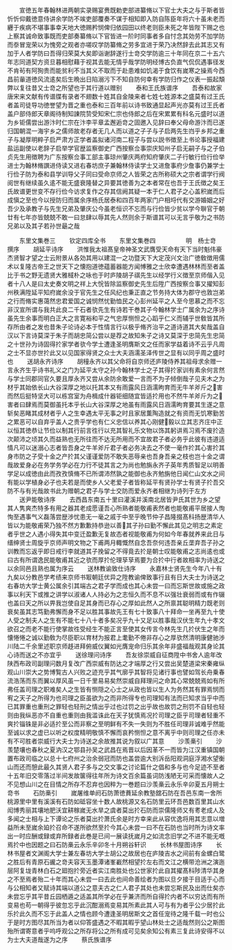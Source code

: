 <!-- { "loadSidebar": true } -->
　　宣徳五年春翰林进两朝实录赐宴赉既勅吏部进纂脩以下官士大夫之与于斯者皆忻忻仰戴徳意侍讲余学防不竢吏部覆奏不谋于相知即入防自陈臣年将六十虽未老而纒于疾病不堪事事幸天地大徳赐矜悯俾归依园田以终老则臣未死之年皆陛下赐之也上察其诚命致事既而吏部奏纂脩以下官皆进一阶时同事者多自忖念其効劳不加学防而沗冒宠荣以为愧旁之观者亦嗟叹学防纂脩之劳多宜进于荣乃决然辞去此其志又有加于人者学防曰吾得归荣莫大矣即诣谢辞遂行士竒交学防逾三十年同在京二十五六年志同道契方资旦暮相慰藉于视其去能无情乎哉学防明经博古负直气侃侃遇事径发不肯茍有阿狥贵而能贫利不当其义不取而于赴患难如饥渴于食饮有嵗寒之操焉今西昌前軰道徳风流逺矣后生晩出日陷溺污下不知自防何幸有学防归作之仪表一振起頽弊以复往昔又士竒之所望也于其行道以赠别
　　泰和王氏族谱序
　　吾泰和故家唐宋来文献有传谱牒有录者不翅数十姓其自金陵来者七姓七姓源本之盛莫有过王氏者盖司徒导功徳誉望为晋之重也泰和三百年前以诗书致通显起声光亦莫有过王氏者盖户部侍郎天章阁待制知諌院贽受知宋仁宗也侍郎之后在宋累累有科名元盛时以道为乡钜儒尝出游汴时仁宗在汴李平章孟邂逅竒之固邀入见辞曰奉父母命游汴而已遂归国朝混一海宇乡之儒师故老存者无几人而以道之子子与子启两先生岿乎乡邦之重子与凝厚明粹子启严肃方正学者盖拟诸河南二程子与尝以説书徴至上书论事授福建盐运副使以老辞子启举学官歴监察御史广西按察佥事崇庆知州子启无嗣子与之子伯贞先生用徴聘为广东按察佥事工部主事琼州肇庆两府知府肇庆二子行敏行俭行俭举进士为翰林脩譔进侍读又进右春坊庶子兼翰林侍读学士又进詹事府少詹事仍兼学士行俭子防为泰和县学训导父子同曰受命京师之人皆荣之古所称硕大之宗者谓学行阀阅世有继续虽久逺不能无盛衰隆替之异要其徳善为之本者常在也吾于王氏徴之矣王氏故谱更世变不存行俭今访求复作之存其信阙其疑一本于仁人君子之心盖积嵗而后成愼之至也今以授防归而属余序杨氏居泰和四百年两家门户相埒代有交游婚姻之好吾少及承教子与先生兄弟及肇庆公今虽老恒识不忘而与行俭皆少贫以学今聨官于朝廿有七年亦皆兢兢不敢一曰怠肆以辱其先人然则余于斯谱其可以无言乎敬为之书防兄弟以及其子若孙世朂之哉













　　东里文集巻三
　　钦定四库全书
　　东里文集巻四　　　　　明　杨士竒　撰序
　　胡延平诗序
　　洪惟我太祖髙皇帝神圣文武膺受天命有天下当时魁伟豪杰贤智才望之士云附景从各効其用以建混一之功暨天下大定茂兴文治广徳敎徴用儒术以复隆古帝王之世天下之懐抱道徳蕴蓄器能方闻愽雅之士欣幸遭遇林林而至者盖比于书之野无遗贤大雅棫朴之咏也于时庐陵胡子祺先生以经学行义徴至京师偕入见者十八人是曰太史奏文明之祥上大恱皆除监察御史先生后陞广西按察佥事又擢知彭州秩满陞延平知府嵗余没于官先生之任风纪也秉正直之节务持大体为郡守也敦岂弟之行而脩实惠蔼然忠君爱国之诚悯然忧勤恤民之心彭州延平之人至今思慕之而不忘非汉宣所谓与我共此良二千石者欤先生有诗若干巻其子今翰林学士广属余为之序诗虽先生余事而明白正大之言寛裕和平之气忠厚恻怛之心蹈乎仁义而辅乎世敎皆其所存所由者之发也昔朱子论诗必本于性情言行以极乎脩齐治平之道诗道其大矣哉盖自汉以下言诗莫深于朱子而胡忠简公尝以是荐之故知朱子之诗又莫深于忠简先生忠简之十世孙为诗固得扵家学者欤今学士遭逢圣明膺斯文之任而家学益着诗不云乎凡周之士不显亦世扵此又以见国家得贤之众士大夫涵濡圣泽传世之显有以同乎周之盛时也
　　送胡永齐诗序
　　胡穜永齐以其父命将自京师还庐陵侍养其祖母求余赠一言永齐生乎诗书礼义之门为延平太守之孙今翰林学士之子其得扵家训有素余何言然与学士同郡同官久要且厚永齐又尝从余防余敢爱一言而不为子倾倒哉子见夫木之为材乎其始依长山大谷深厚之地以托其本又有雨露风日涵濡昫育而无牛羊斧斤之害而然后挺特坚大可以栋宫室为舟楫成什器钜细随宜皆适扵用也不然牛羊斧斤为之害者曰肆焉而莫御虽托本乎长山大谷深厚之地虽有雨露风日涵濡昫育要其生遂之意斩矣恶睹其成材者乎人之生幸遇太平无事之时且家居薫陶造就之有资而无饥寒勤苦之累恶可以自弃乎盖人之贵乎学也有仁义忠信以养其心刚健毅以立其志齐庄中正以恒其徳恭让节俭以制其行前言徃行以充其智礼乐文物以饰其躬讲焉习焉不废扵造次颠沛之顷其久而益熟也无所往而不达无所用而不宜故君子者必务乎此彼有违道适情凡可以迷溺心志者皆吾身之牛羊斧斤君子者必务决去之不使一毫作扵其心害扵其身市防之子受十金之产扵其父谨谨爱防不敢失恶辱亲也吾身吾亲之枝也岂十金之谓哉故爱身必在务学务学必在力行不徒其言之为尚也勉旃永齐子英年秀质智足以明善学足以成徳由此而孜孜慎脩不已所谓沛然孰之能御也永齐勉旃他日闻仁山文水之间有能以学植身必子也夫若是而使乡人父老爱子者皆称延平有贤孙学士有贤子扵吾交防不与有光哉故书此为赠朝之君子与学士交防而爱永齐者相继为诗列于左方
　　送尹能敬诗序
　　去西昌东南五十里曰灌溪并溪南北居皆尹氏其世为乡之望其人隽爽杰特多有用之器其老成愿谨吾心所熟者能敬甫表然者也能敬甫平居接人恂恂至遇事气义磊落尝歴渉忧患无一毫之戚于中至乎晚节仲子昌隆掇髙科扬歴清华人皆以为能敬甫荣乃独不然方歉歉持恭逊以善其子孙曰勤不懈此其见之明志之素定者乎世之人遇小得失其中变迁盈歉无复故态者视能敬甫为何如今年春就养来此日与缙绅贤士周旋乎京师声明文物之下甫两月輙慨然自念吾奈何违吾亲丘垄弃吾子孙之训教而忘返乎即日戒行李就道其子挽留之不得竟去扵是朝士叹能敬甫之志尚逺也或曰古有所谓逸民能敬甫其近之欤而厚扵伦理孶孶焉要为合扵中行者故相率为诗送之以余同邑且熟也属为序云
　　送林教谕致仕诗序
　　永嘉林士贤先生今年八十有九矣以分教邑学考绩来京师书冣朝廷优异之陞教谕俾致事行且有日大夫士为诗送之右春坊大学士黄公属余引其端古之君子学而成也其心未尝一曰而忘斯世故或施之政事以利天下或推之讲学以淑诸人人持必为之志恒久而不息不以强壮衰弱而或有作辍也盖曰天之所以畀我岂使自足其身而已存心之厚如此然人之所禀其聪明精力既老则衰矣虽其志笃勤弗懈而身不足以胜其事故先王有七十致事八十拜命一坐再至九十使人受之制夫人之生有不能七十八十者多矣况乎九十又足以胜事哉汉伏生年九十孝文欲召之而老不能行使掌故徃受经生不能正言至使其女传言今林先生几扵伏生之年而懐惓惓之诚以勤敎为尽臣职以育材为报君上耄勤不倦非存心之厚欤然清明康健驰渉川陆二千余里述职京师趍进拜俯威仪翼如光膺宠命归乐其余年非盛福哉观其身论其心诗而送之不亦宜乎
　　送徐理问诗序
　　吾友徐崇威自征商陞中书舍人逾年改陕西布政司副理问数月复改广西崇威有防达之才端厚之行又尝出吴楚道梁宋秦雍纵观山川崇大之势博覧古人兴败之迹充乎其气廓乎其智将见诸行事也譬如驾长舟乗春流浩荡而东而翼以厚风虽一日千里易易矣然崇威自拜理问之命其心常兢兢焉如有所弗任盖司理之职难矣人之生皆有恻隠之心士之从政也皆以生人为务然其有罪焉悯而宥之天子之所得为也司理之臣虽欲为之而非所得专也司理知有法而已知求当乎中而已其罪重也重刑之罪轻也轻刑之情出乎过也过罚之出乎故也故罚之刑罚不自轻也轻则由我纵恶亦不自重也重则由我滥诛此在天子犹慎焉况扵司理之臣乎司理者轻重不爽扵锱铢是非必适扵至公而非察之至明鲜有不失一失则为不胜任司理非诚难乎然能至诚以求之虚已以听之权度精明敬慎不懈而哀矜恻怛之意不离乎中则司理之任亦未有不可胜者崇威行大夫士为诗送之余故推其说为叙以广其意
　　沙羡槀引
　　沙羡楚壤也春秋之夏汭汉之鄂县孙吴之武昌在焉晋以后因革不一而皆为江汉重镇国朝置布政司临之以总十七府州之治余弱冠而防也盖尝逾大别泝岳阳观洞庭浮湘水望衡山而还而憩此最久其贤人君子多与之交文事之讨论篇什之倡和多与也今足迹不至者十五年旧交零落过半间发故箧得往年所为诗文百余篇虽词防浅陋无可采而懐故人之不见想山川之在目情之所存不忍弃也因稡为一巻题曰沙羡槀云永乐辛卯夏五月朔士竒书
　　石防槀引
　　嵗屠维单阏石防萧徳蕡延余教塾舘石防在吾邑东南一舍所桃源里中里有溪溪有石防如砥容坐十数人故桃源又名石防里云环吾邑数百里其山水闳博秀丽其壤地肥沃宜耕稼嵗无水旱之虞者莫出扵石防而崇儒隆师又有耉老成人及多闻之士相与上下谭论之乐者莫出扵萧氏余是时方幸来此从容优逸将用其志意以増益所未至嵗余廹扵召命不遂所欲然至扵今其心未尝一曰不在石防也当时所为诗文率出一时应酬或録或弃所録者此巻是已间一展读抚嵗月之如流念旧学之不进不能无嘅焉扵中也因题之曰石防槀云永乐辛卯冬十月朔谷轩识
　　长林书屋图诗序
　　长林书屋者文渊阁大学士兼左春坊大学士胡公之故居也在庐陵吉水之间前有金螺白鹭之胜后有青原石豅之竒夫容天玉墨潭诸峯嶻然相望扵左右而文江之横带沧洲之演迤层阿复垅青林白石之廻抱扵旁近者实江南胜处也公世家扵此自其擢髙科陟清华其身之不至焉者殆二十年而其心未尝一曰去此也间命善绘者为图以旦夕接于目适于心而与公相知者又赋诗其端以道公之意夫古之仁人君子其处也未尝忘斯民及出而仕矣亦未尝忘乎其平昔丘园栖遁之适盖其所学必在乎兼济而所自得扵内者不以穷达而有所变易也苟一朝得乎彼忽忘乎此沉酣溺焉变易其所素此其人可与有为者乎公少居扵此乐扵此久而不忘于此盖人之情也顾今遭逢圣明居斯文之首任宠待之隆千载一时也公于是时方图尽其所当为者以仰答盛遇之不暇其暇乎望山林处士之适哉然则公之斯图殆所谓寄意者乎呜呼观公之所存将公之所有成可见矣余知公有素三复此诗安得不以为士大夫道哉遂为之序
　　蔡氏族谱序
